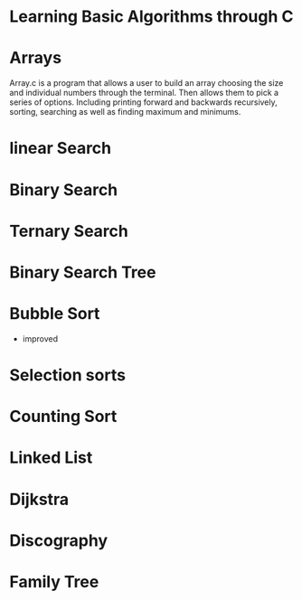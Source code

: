 # Learning Basic Algorithms through C

# Arrays
Array.c is a program that allows a user to build an array choosing the size and individual numbers through the terminal. Then allows them to pick a series of options. Including printing forward and backwards recursively, sorting, searching as well as finding maximum and minimums.

# linear Search

# Binary Search

# Ternary Search

# Binary Search Tree

# Bubble Sort
* improved

# Selection sorts

# Counting Sort

# Linked List

# Dijkstra

# Discography

# Family Tree
